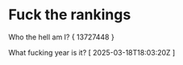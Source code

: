 # Fuck the rankings

Who the hell am I?
{ 13727448 }

What fucking year is it?
[ 2025-03-18T18:03:20Z ]
